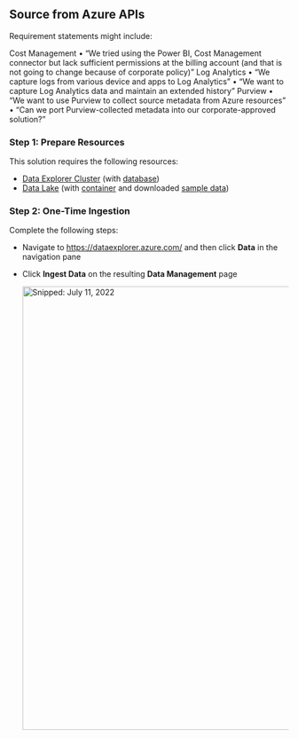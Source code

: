 ## Source from Azure APIs

Requirement statements might include:

Cost Management
•	“We tried using the Power BI, Cost Management connector but lack sufficient permissions at the billing account (and that is not going to change because of corporate policy)”
Log Analytics
•	“We capture logs from various device and apps to Log Analytics”
•	“We want to capture Log Analytics data and maintain an extended history”
Purview
•	“We want to use Purview to collect source metadata from Azure resources”
•	“Can we port Purview-collected metadata into our corporate-approved solution?”


### Step 1: Prepare Resources

This solution requires the following resources:

* [Data Explorer Cluster](PrepareResources_DataExplorer_Cluster.md) (with [database](PrepareResources_DataExplorer_Database.md))
* [Data Lake](PrepareResources_DataLake.md) (with [container](PrepareResources_DataLake_Container.md) and downloaded [sample data](https://github.com/richchapler/AzureDataSolutions/wiki/Sample-Data))

### Step 2: One-Time Ingestion

Complete the following steps:

* Navigate to https://dataexplorer.azure.com/ and then click **Data** in the navigation pane
* Click **Ingest Data** on the resulting **Data Management** page

  <img src="https://user-images.githubusercontent.com/44923999/178302280-6dad3275-e252-4368-8f69-fa5b098dd1bb.png" width="800" title="Snipped: July 11, 2022" />
